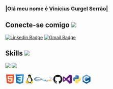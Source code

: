 ### <b>|Olá meu nome é Vinícius Gurgel Serrão|</b>

<h2> Conecte-se comigo <img src='https://raw.githubusercontent.com/ShahriarShafin/ShahriarShafin/main/Assets/handshake.gif' width="100px"> </h2>

[![Linkedin Badge](https://img.shields.io/badge/-LinkedIn-blue?style=flat-square&logo=Linkedin&logoColor=white&link=https://www.linkedin.com/in/vinicius-gurgel-serrao)](https://www.linkedin.com/in/vinicius-gurgel-serrao)
[![Gmail Badge](https://img.shields.io/badge/-Gmail-c14438?style=flat-square&logo=Gmail&logoColor=white&link=mailto:viviserrao03@gmail.com)](mailto:viviserrao03@gmail.com)

<h2> Skills <img src = "https://media2.giphy.com/media/QssGEmpkyEOhBCb7e1/giphy.gif?cid=ecf05e47a0n3gi1bfqntqmob8g9aid1oyj2wr3ds3mg700bl&rid=giphy.gif" width = 32px> </h2>
<img height="180em" src="https://github-readme-stats.vercel.app/api?username=ViniciusGurgel&show_icons=true&count_private=false&include_all_commits=true&theme=dracula"/>
<img height="180em" src="https://github-readme-stats.vercel.app/api/top-langs/?username=ViniciusGurgel&count_private=false&layout=compact&langs_count=7&theme=dracula"/>

<div style="display: inline_block"><br/>
  <img align="left" alt="HTML5" src="https://github.com/devicons/devicon/blob/master/icons/html5/html5-original.svg" width="30" />
  <img align="left" alt="CSS" src="https://github.com/devicons/devicon/blob/master/icons/css3/css3-original.svg" width="30" />
  <img align="left" alt="Linux" src="https://github.com/devicons/devicon/blob/master/icons/linux/linux-original.svg" width="30" />
  <img align="left" alt="OpenGL" src="https://github.com/devicons/devicon/blob/master/icons/opengl/opengl-original.svg" width="30" />
  <img align="left" alt="Mysql" src="https://github.com/devicons/devicon/blob/master/icons/mysql/mysql-original-wordmark.svg" width="30" />
  <img align="left" alt="Github" src="https://github.com/devicons/devicon/blob/master/icons/github/github-original.svg" width="30" />
  <img align="left" alt="VisualStudio" src="https://github.com/devicons/devicon/blob/master/icons/visualstudio/visualstudio-plain.svg" width="30" />
  <img align="left" alt="Python" src="https://github.com/devicons/devicon/blob/master/icons/python/python-original.svg" width="30" />
  <img align="left" alt="C" src="https://github.com/devicons/devicon/blob/master/icons/c/c-original.svg" width="30" />
  
</div>
